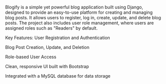 Blogify is a simple yet powerful blog application built using Django, designed to provide an easy-to-use platform for creating and managing blog posts. 
It allows users to register, log in, create, update, and delete blog posts. The project also includes user role management, where users are assigned 
roles such as "Readers" by default.

Key Features:
User Registration and Authentication

Blog Post Creation, Update, and Deletion

Role-based User Access

Clean, responsive UI built with Bootstrap

Integrated with a MySQL database for data storage
